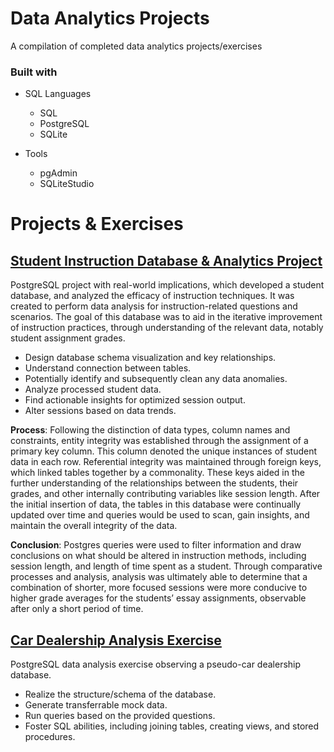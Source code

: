 # Data Analytics Projects
A compilation of completed data analytics projects/exercises

### Built with

+ SQL Languages
	+ SQL
	+ PostgreSQL
	+ SQLite

+ Tools
	+ pgAdmin
	+ SQLiteStudio

# Projects & Exercises

## [Student Instruction Database & Analytics Project](Student%20Instruction%20Database%20%26%20Analysis%20Project)
PostgreSQL project with real-world implications, which developed a student database, and analyzed the efficacy of instruction techniques.
It was created to perform data analysis for instruction-related questions and scenarios. The goal of this database was to aid in the iterative improvement of instruction practices, through understanding of the relevant data, notably student assignment grades.
+ Design database schema visualization and key relationships.
+ Understand connection between tables.
+ Potentially identify and subsequently clean any data anomalies.
+ Analyze processed student data.
+ Find actionable insights for optimized session output.
+ Alter sessions based on data trends.

**Process**: Following the distinction of data types, column names and constraints, entity integrity was established through the assignment of a primary key column. This column denoted the unique instances of student data in each row. Referential integrity was maintained through foreign keys, which linked tables together by a commonality. These keys aided in the further understanding of the relationships between the students, their grades, and other internally contributing variables like session length. After the initial insertion of data, the tables in this database were continually updated over time and queries would be used to scan, gain insights, and maintain the overall integrity of the data. 

**Conclusion**: Postgres queries were used to filter information and draw conclusions on what should be altered in instruction methods, including session length, and length of time spent as a student. Through comparative processes and analysis, analysis was ultimately able to determine that a combination of shorter, more focused sessions were more conducive to higher grade averages for the students’ essay assignments, observable after only a short period of time. 


## [Car Dealership Analysis Exercise](Car%20Dealership%20Analysis%20Exercise)
PostgreSQL data analysis exercise observing a pseudo-car dealership database.
+ Realize the structure/schema of the database.
+ Generate transferrable mock data.
+ Run queries based on the provided questions.
+ Foster SQL abilities, including joining tables, creating views, and stored procedures.
